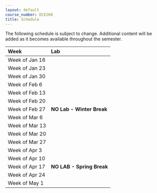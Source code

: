 ```yaml
---
layout: default
course_number: ECE260
title: Schedule
---
```


The following schedule is subject to change.
Additional content will be added as it becomes available throughout the semester.<br>


**Week**       | **Lab**                                                                                                                 
:--------------|:-------------------------------------------------------------    
Week of Jan 16 |                                                              
Week of Jan 23 |                                                              
Week of Jan 30 |                                                              
Week of Feb 6  |                                                              
Week of Feb 13 |                                                              
Week of Feb 20 |                                                              
Week of Feb 27 |  **NO Lab - Winter Break**                                   
Week of Mar 6  |  <!-- SIGCSE WEEK - no wednesday lab section -->                          
Week of Mar 13 |                                                              
Week of Mar 20 |                                                              
Week of Mar 27 |                                                              
Week of Apr 3  |                                                              
Week of Apr 10 |                                                              
Week of Apr 17 |  **NO LAB - Spring Break**                                   
Week of Apr 24 |                                                              
Week of May 1  |                                                                                                                                      
